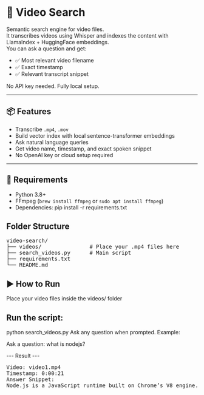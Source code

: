 # 🎥 Video Search

Semantic search engine for video files.  
It transcribes videos using Whisper and indexes the content with LlamaIndex + HuggingFace embeddings.  
You can ask a question and get:

- ✅ Most relevant video filename  
- ✅ Exact timestamp  
- ✅ Relevant transcript snippet  

No API key needed. Fully local setup.

---

## 📦 Features

- Transcribe `.mp4`, `.mov`
- Build vector index with local sentence-transformer embeddings
- Ask natural language queries
- Get video name, timestamp, and exact spoken snippet
- No OpenAI key or cloud setup required

---

## 🧰 Requirements

- Python 3.8+
- FFmpeg (`brew install ffmpeg` or `sudo apt install ffmpeg`)
- Dependencies:
  pip install -r requirements.txt

## Folder Structure
<pre>video-search/
├── videos/               # Place your .mp4 files here
├── search_videos.py      # Main script
├── requirements.txt
└── README.md</pre>

## ▶️ How to Run
Place your video files inside the videos/ folder

## Run the script:
python search_videos.py
Ask any question when prompted. Example:

Ask a question: what is nodejs?

--- Result ---
<pre>Video: video1.mp4
Timestamp: 0:00:21
Answer Snippet:
Node.js is a JavaScript runtime built on Chrome’s V8 engine...</pre>
